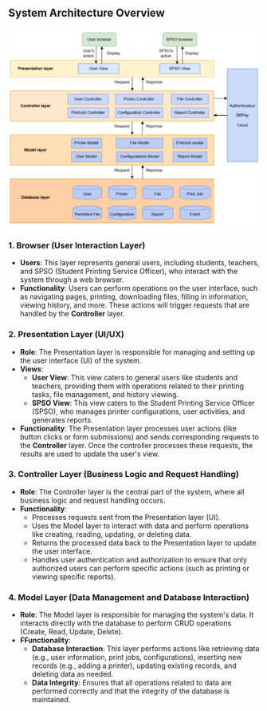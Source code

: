 ## System Architecture Overview

![System Architecture](./ArchitectureDesign.png)

### 1. **Browser (User Interaction Layer)**

- **Users**: This layer represents general users, including students, teachers, and SPSO (Student Printing Service Officer), who interact with the system through a web browser.
- **Functionality**: Users can perform operations on the user interface, such as navigating pages, printing, downloading files, filling in information, viewing history, and more. These actions will trigger requests that are handled by the **Controller** layer.

### 2. **Presentation Layer (UI/UX)**

- **Role**: The Presentation layer is responsible for managing and setting up the user interface (UI) of the system.
- **Views**: 
  - **User View**: This view caters to general users like students and teachers, providing them with operations related to their printing tasks, file management, and history viewing.
  - **SPSO View**: This view caters to the Student Printing Service Officer (SPSO), who manages printer configurations, user activities, and generates reports.
- **Functionality**: The Presentation layer processes user actions (like button clicks or form submissions) and sends corresponding requests to the **Controller** layer. Once the controller processes these requests, the results are used to update the user's view.

### 3. **Controller Layer (Business Logic and Request Handling)**

- **Role**: The Controller layer is the central part of the system, where all business logic and request handling occurs.
- **Functionality**:
  - Processes requests sent from the Presentation layer (UI).
  - Uses the Model layer to interact with data and perform operations like creating, reading, updating, or deleting data.
  - Returns the processed data back to the Presentation layer to update the user interface.
  - Handles user authentication and authorization to ensure that only authorized users can perform specific actions (such as printing or viewing specific reports).

### 4. **Model Layer (Data Management and Database Interaction)**

- **Role**: The Model layer is responsible for managing the system's data. It interacts directly with the database to perform CRUD operations (Create, Read, Update, Delete).
- **FFunctionality**:
  - **Database Interaction**: This layer performs actions like retrieving data (e.g., user information, print jobs, configurations), inserting new records (e.g., adding a printer), updating existing records, and deleting data as needed.
  - **Data Integrity**: Ensures that all operations related to data are performed correctly and that the integrity of the database is maintained.
